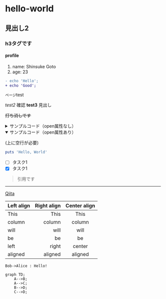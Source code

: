 # hello-world
## 見出し2
### h3タグです
#### profile
1.  name: Shinsuke Goto
2.  age: 23



```diff
- echo 'Hello';
+ echo 'Good';
```

`ページ`test

_test2_ 確認
__test3__ 見出し

~~打ち消しです~~

<details><summary>サンプルコード（open属性なし）</summary>

(上に空行が必要)

```rb
puts 'Hello, World'
```
</details>

<!-- open属性あり -->
<details open><summary>サンプルコード（open属性あり）</summary>

(上に空行が必要)

```rb
puts 'Hello, World'
```
</details>

- [ ] タスク1
- [x] タスク1

> 引用です

*****

[Qiita](http://qiita.com)

| Left align | Right align | Center align |
|:-----------|------------:|:------------:|
| This       | This        | This         |
| column     | column      | column       |
| will       | will        | will         |
| be         | be          | be           |
| left       | right       | center       |
| aligned    | aligned     | aligned      |

```plantuml
Bob->Alice : Hello!
```
```mermaid
graph TD;
    A-->B;
    A-->C;
    B-->D;
    C-->D;
```
